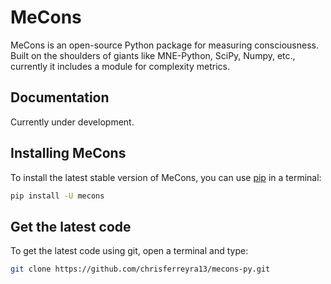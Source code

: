 # MeCons
MeCons is an open-source Python package for measuring consciousness.  
Built on the shoulders of giants like MNE-Python, SciPy, Numpy, etc., currently it includes a module for complexity metrics.

## Documentation
Currently under development.

## Installing MeCons
To install the latest stable version of MeCons, you can use [pip](https://pip.pypa.io/en/stable/) in a terminal:  
```sh
pip install -U mecons
```

## Get the latest code
To get the latest code using git, open a terminal and type:
```sh
git clone https://github.com/chrisferreyra13/mecons-py.git
```
